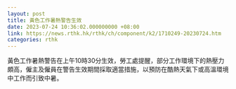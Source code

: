 ```yaml
---
layout: post
title: 黃色工作暑熱警告生效
date: 2023-07-24 10:36:02.000000000 +08:00
link: https://news.rthk.hk/rthk/ch/component/k2/1710249-20230724.htm
categories: rthk
---
```


黃色工作暑熱警告在上午10時30分生效，勞工處提醒，部分工作環境下的熱壓力頗高，僱主及僱員在警告生效期間採取適當措施，以預防在酷熱天氣下或高溫環境中工作而引致中暑。
